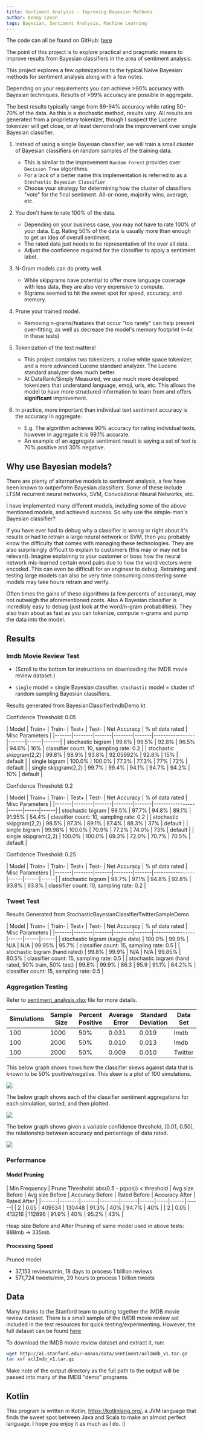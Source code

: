 ```yaml
---
title: Sentiment Analysis - Improving Bayesian Methods
author: Kenny Cason
tags: Bayesian, Sentiment Analysis, Machine Learning
---
```


The code can all be found on GitHub: <a href="https://github.com/kennycason/bayesian_sentiment_analysis" target="blank">here</a>

The point of this project is to explore practical and pragmatic means to improve results from Bayesian classifiers in the area of sentiment analysis.

This project explores a few optimizations to the typical Naive Bayesian methods for sentiment analysis along with a few notes.

Depending on your requirements you can achieve >90% accuracy with Bayesian techniques. Results of >99% accuracy are possible in aggregate.

The best results typically range from 89-94% accuracy while rating 50-70% of the data. As this is a stochastic method, results vary. All results are generated from a proprietary tokenizer, though I suspect the Lucene tokenizer will get close, or at least demonstrate the improvement over single Bayesian classifier.

1. Instead of using a single Bayesian classifier, we will train a small cluster of Bayesian classifiers on random samples of the training data.
    - This is similar to the improvement `Random Forest` provides over `Decision Tree` algorithms.
    - For a lack of a better name this implementation is referred to as a `Stochastic Bayesian Classifier`
    - Choose your strategy for determining how the cluster of classifiers "vote" for the final sentiment. All-or-none, majority wins, average, etc.

2. You don't have to rate 100% of the data.
    - Depending on your business case, you may not have to rate 100% of your data. E.g. Rating 50% of the data is usually more than enough to get an idea of overall sentiment.
    - The rated data just needs to be representative of the over all data.
    - Adjust the confidence required for the classifier to apply a sentiment label.

3. N-Gram models can do pretty well.
    - While skipgrams have potential to offer more language coverage with less data, they are also very expensive to compute.
    - Bigrams seemed to hit the sweet spot for speed, accuracy, and memory.

4. Prune your trained model.
    - Removing n-grams/features that occur "too rarely" can help prevent over-fitting, as well as decrease the model's memory footprint (~4x in these tests)

5. Tokenization of the text matters!
    - This project contains two tokenizers, a naive white space tokenizer, and a more advanced Lucene standard analyzer. The Lucene standard analyzer does much better.
    - At DataRank/Simply Measured, we use much more developed tokenizers that understand language, emoji, urls, etc. This allows the model to have more structured information to learn from and offers **significant** improvement.

6. In practice, more important than individual text sentiment accuracy is the accuracy in aggregate.
    - E.g. The algorithm achieves 90% accuracy for rating individual texts, however in aggregate it is 99.1% accurate.
    - An example of an aggregate sentiment result is saying a set of text is 70% positive and 30% negative.

## Why use Bayesian models?

There are plenty of alternative models to sentiment analysis, a few have been known to outperform Bayesian classifiers. Some of these include LTSM recurrent neural networks, SVM, Convolutional Neural Networks, etc.

I have implemented many different models, including some of the above mentioned models, and achieved success. So why use the simple-man's Bayesian classifier?

If you have ever had to debug why a classifier is wrong or right about it's results or had to retrain a large neural network or SVM, then you probably know the difficulty that comes with managing these technologies. They are also surprisingly difficult to explain to customers (this may or may not be relevant). Imagine explaining to your customer or boss how the neural network mis-learned certain word pairs due to how the word vectors were encoded. This can even be difficult for an engineer to debug. Retraining and testing large models can also be very time consuming considering some models may take hours retrain and verify.   

Often times the gains of these algorithms (a few percents of accuracy), may not outweigh the aforementioned costs. Also A Bayesian classifier is incredibly easy to debug (just look at the word/n-gram probabilities). They also train about as fast as you can tokenize, compute n-grams and pump the data into the model.

## Results

### Imdb Movie Review Test

* (Scroll to the bottom for instructions on downloading the IMDB movie review dataset.)

* `single` model = single Bayesian classifier. `stochastic` model = cluster of random sampling Bayesian classifiers.

Results generated from BayesianClassifierImdbDemo.kt

Confidence Threshold: 0.05

| Model | Train+ | Train- | Test+ | Test- | Net Accuracy | % of data rated | Misc Parameters |
|-------|--------|-------|--------|-------|-----------------|-------|------|-------|
| stochastic bigram | 99.6% | 99.5% | 92.8% | 96.5% | 94.6% | 16% | classifier count: 10, sampling rate: 0.2 |
| stochastic skipgram(2,2) | 99.8% | 98.9% | 93.8% | 92.05992% | 92.8% | 15% | default |
| single bigram | 100.0% | 100.0% | 77.3% | 77.3% | 77% | 72% | default |
| single skipgram(2,2) | 99.7% | 99.4% | 94.1% | 94.7% | 94.2% | 10% | default |

Confidence Threshold: 0.2

| Model | Train+ | Train- | Test+ | Test- | Net Accuracy | % of data rated | Misc Parameters |
|-------|--------|-------|--------|-------|-----------------|------|------|------|
| stochastic bigram | 99.5% | 97.7% | 94.8% | 89.1% | 91.95% | 54.4% | classifier count: 10, sampling rate: 0.2 |
| stochastic skipgram(2,2) | 98.5% | 97.3% | 89.1% | 87.4% | 88.3% | 37% | default |
| single bigram | 99.98% | 100.0% | 70.9% | 77.2% | 74.0% | 73% | default |
| single skipgram(2,2) | 100.0% | 100.0% | 69.3% | 72.0% | 70.7% | 70.5% | default |

Confidence Threshold: 0.25

| Model | Train+ | Train- | Test+ | Test- | Net Accuracy | % of data rated | Misc Parameters |
|-------|--------|-------|--------|-------|-----------------|------|------|------|
| stochastic bigram | 98.7% | 97.1% | 94.8% | 92.8% | 93.8% | 93.8% | classifier count: 10, sampling rate: 0.2 |

### Tweet Test

Results Generated from StochasticBayesianClassifierTwitterSampleDemo

| Model | Train+ | Train- | Test+ | Test- | Net Accuracy | % of data rated | Misc Parameters |
|-------|--------|-------|--------|-------|-----------------|------|------|------|
| stochastic bigram (kaggle data) | 100.0% | 99.9% | N/A | N/A | 99.95% | 95.7% | classifier count: 15, sampling rate: 0.5 |
| stochastic bigram (hand rated) | 99.8% | 99.9% | N/A | N/A | 99.85% | 80.5% | classifier count: 15, sampling rate: 0.5 |
| stochastic bigram (hand rated, 50% train, 50% test) | 99.8% | 99.9% | 86.3 | 95.9 | 91.1% | 64.2%% | classifier count: 15, sampling rate: 0.5 |


### Aggregation Testing

Refer to <a href="https://github.com/kennycason/bayesian_sentiment_analysis/blob/master/sentiment_analysis.xlsx?raw=true" target="blank">sentiment_analysis.xlsx</a> file for more details.

| Simulations | Sample Size | Percent Positive | Average Error | Standard Deviation | Data Set |
|-------|--------|-------|--------|-------|----|
| 100 | 1000 | 50% | 0.031 | 0.019 | Imdb |
| 100 | 2000 | 50% | 0.010 | 0.013 | Imdb |
| 100 | 2000 | 50% | 0.009 | 0.010 | Twitter |

This below graph shows hows how the classifier skews against data that is known to be 50% positive/negative. This skew is a plot of 100 simulations.

![](/images/bayesian_sentiment_analysis/classifier_sentiment_skew_50.png)

The below graph shows each of the classifier sentiment aggregations for each simulation, sorted, and then plotted.

![](/images/bayesian_sentiment_analysis/classifier_sentiment_skew_50_sorted.png)

The below graph shows given a variable confidence threshold, [0.01, 0.50], the relationship between accuracy and percentage of data rated.

![](/images/bayesian_sentiment_analysis/sentiment_analysis_accuracy_vs_percent_rated.png)


### Performance

#### Model Pruning

| Min Frequency | Prune Threshold: abs(0.5 - p(pos)) < threshold | Avg size Before | Avg size Before | Accuracy Before |  Rated Before | Accuracy After | Rated After |
|-------|--------|-------|--------|-------|------|-----|------|------|
| 2 | 0.05 | 409534 | 130448 | 91.3% | 40% | 94.7% | 40% |
| 2 | 0.05 | 413216 | 112896 | 91.9% | 40% | 95.2% | 43% |

Heap size Before and After Pruning of same model used in above tests: 888mb -> 335mb

#### Processing Speed

Pruned model:
- 37,153 reviews/min, 18 days to process 1 billion reviews
- 571,724 tweets/min, 29 hours to process 1 billion tweets


## Data

Many thanks to the Stanford team to putting together the IMDB movie review dataset. There is a small sample of the IMDB movie review set included in the test resources for quick testing/experimenting. However, the full dataset can be found <a href="http://ai.stanford.edu/~amaas/data/sentiment/" target="blank">here</a>

To download the IMDB movie review dataset and extract it, run:

```{.bash .numberLines startFrom="1"}
wget http://ai.stanford.edu/~amaas/data/sentiment/aclImdb_v1.tar.gz
tar xvf aclImdb_v1.tar.gz
```

Make note of the output directory as the full path to the output will be passed into many of the IMDB "demo" programs.


## Kotlin

This program is written in Kotlin, <a href="https://kotlinlang.org/" target="blank">https://kotlinlang.org/</a>, a JVM language that finds the sweet spot between Java and Scala to make an almost perfect language. I hope you enjoy it as much as I do. :)
